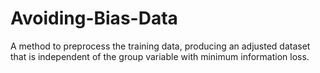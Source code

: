 # Avoiding-Bias-Data
A method to preprocess the training data, producing an adjusted dataset that is independent of the group variable with minimum information loss.
